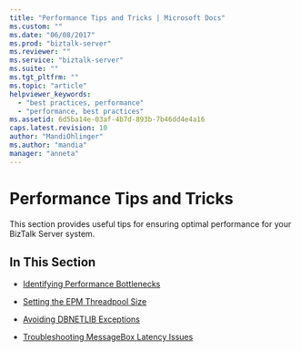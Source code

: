 ```yaml
---
title: "Performance Tips and Tricks | Microsoft Docs"
ms.custom: ""
ms.date: "06/08/2017"
ms.prod: "biztalk-server"
ms.reviewer: ""
ms.service: "biztalk-server"
ms.suite: ""
ms.tgt_pltfrm: ""
ms.topic: "article"
helpviewer_keywords: 
  - "best practices, performance"
  - "performance, best practices"
ms.assetid: 6d5ba14e-03af-4b7d-893b-7b46dd4e4a16
caps.latest.revision: 10
author: "MandiOhlinger"
ms.author: "mandia"
manager: "anneta"
---
```

# Performance Tips and Tricks
This section provides useful tips for ensuring optimal performance for your BizTalk Server system.  
  
## In This Section  
  
-   [Identifying Performance Bottlenecks](../core/identifying-performance-bottlenecks.md)  
  
-   [Setting the EPM Threadpool Size](../core/setting-the-epm-threadpool-size.md)  
  
-   [Avoiding DBNETLIB Exceptions](../core/avoiding-dbnetlib-exceptions.md)  
  
-   [Troubleshooting MessageBox Latency Issues](../core/troubleshooting-messagebox-latency-issues.md)